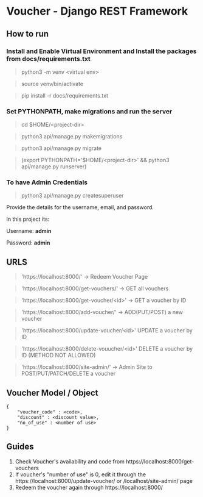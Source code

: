 # Voucher - Django REST Framework

## How to run
### Install and Enable Virtual Environment and Install the packages from docs/requirements.txt
> python3 -m venv \<virtual env\>

> source venv/bin/activate

> pip install -r docs/requirements.txt

### Set PYTHONPATH, make migrations and run the server
> cd $HOME/\<project-dir\>

> python3 api/manage.py makemigrations

> python3 api/manage.py migrate

> (export PYTHONPATH='$HOME/\<project-dir\>' && python3 api/manage.py runserver)

### To have Admin Credentials
> python3 api/manage.py createsuperuser

Provide the details for the username, email, and password.

In this project its:

Username: **admin**

Password: **admin**

## URLS
> 'https://localhost:8000/' -> Redeem Voucher Page

> 'https://localhost:8000/get-vouchers/' -> GET all vouchers

> 'https://localhost:8000/get-voucher/\<id\>' -> GET a voucher by ID

> 'https://localhost:8000/add-voucher/' -> ADD(PUT/POST) a new voucher

> 'https://localhost:8000/update-voucher/\<id\>' UPDATE a voucher by ID

> 'https://localhost:8000/delete-vouucher/\<id\>' DELETE a voucher by ID (METHOD NOT ALLOWED)

> 'https://localhost:8000/site-admin/' -> Admin Site to POST/PUT/PATCH/DELETE a voucher

## Voucher Model / Object
```
{
    "voucher_code" : <code>,
    "discount" : <discount value>,
    "no_of_use" : <number of use>
}
```

## Guides
1. Check Voucher's availability and code from https://localhost:8000/get-vouchers
2. If voucher's "number of use" is 0, edit it through the https://localhost:8000/update-voucher/ or /localhost/site-admin/ page
3. Redeem the voucher again through https://localhost:8000/
